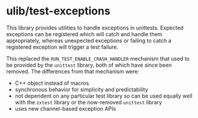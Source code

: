 # ulib/test-exceptions

This library provides utilities to handle exceptions in unittests. Expected
exceptions can be registered which will catch and handle them appropriately,
whereas unexpected exceptions or failing to catch a registered exception
will trigger a test failure.

This replaced the `RUN_TEST_ENABLE_CRASH_HANDLER` mechanism that used
to be provided by the `unittest` library, both of which have since
been removed. The differences from that mechanism were:

* C++ object instead of macros
* synchronous behavior for simplicity and predictability
* not dependent on any particular test library so can be used equally well with
  the `zxtest` library or the now-removed `unittest` library
* uses new channel-based exception APIs
